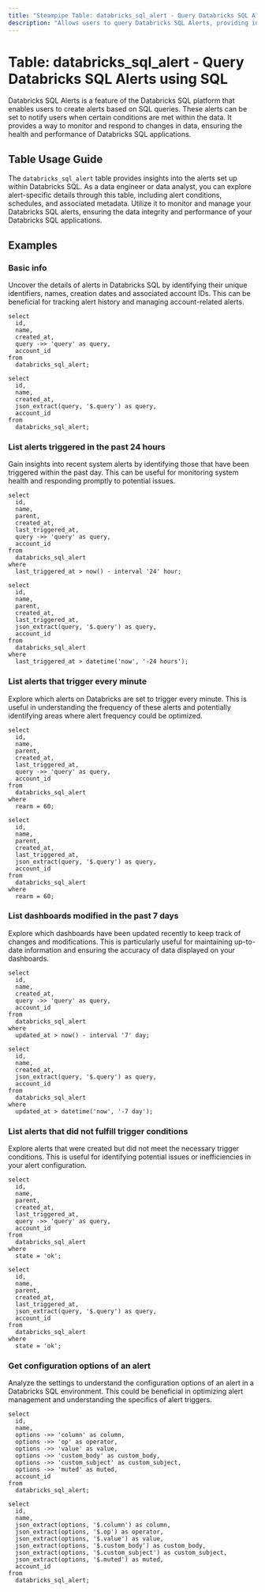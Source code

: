 ```yaml
---
title: "Steampipe Table: databricks_sql_alert - Query Databricks SQL Alerts using SQL"
description: "Allows users to query Databricks SQL Alerts, providing insights into the alerts and notifications created within the Databricks SQL platform."
---
```


# Table: databricks_sql_alert - Query Databricks SQL Alerts using SQL

Databricks SQL Alerts is a feature of the Databricks SQL platform that enables users to create alerts based on SQL queries. These alerts can be set to notify users when certain conditions are met within the data. It provides a way to monitor and respond to changes in data, ensuring the health and performance of Databricks SQL applications.

## Table Usage Guide

The `databricks_sql_alert` table provides insights into the alerts set up within Databricks SQL. As a data engineer or data analyst, you can explore alert-specific details through this table, including alert conditions, schedules, and associated metadata. Utilize it to monitor and manage your Databricks SQL alerts, ensuring the data integrity and performance of your Databricks SQL applications.

## Examples

### Basic info
Uncover the details of alerts in Databricks SQL by identifying their unique identifiers, names, creation dates and associated account IDs. This can be beneficial for tracking alert history and managing account-related alerts.

```sql+postgres
select
  id,
  name,
  created_at,
  query ->> 'query' as query,
  account_id
from
  databricks_sql_alert;
```

```sql+sqlite
select
  id,
  name,
  created_at,
  json_extract(query, '$.query') as query,
  account_id
from
  databricks_sql_alert;
```

### List alerts triggered in the past 24 hours
Gain insights into recent system alerts by identifying those that have been triggered within the past day. This can be useful for monitoring system health and responding promptly to potential issues.

```sql+postgres
select
  id,
  name,
  parent,
  created_at,
  last_triggered_at,
  query ->> 'query' as query,
  account_id
from
  databricks_sql_alert
where
  last_triggered_at > now() - interval '24' hour;
```

```sql+sqlite
select
  id,
  name,
  parent,
  created_at,
  last_triggered_at,
  json_extract(query, '$.query') as query,
  account_id
from
  databricks_sql_alert
where
  last_triggered_at > datetime('now', '-24 hours');
```

### List alerts that trigger every minute
Explore which alerts on Databricks are set to trigger every minute. This is useful in understanding the frequency of these alerts and potentially identifying areas where alert frequency could be optimized.

```sql+postgres
select
  id,
  name,
  parent,
  created_at,
  last_triggered_at,
  query ->> 'query' as query,
  account_id
from
  databricks_sql_alert
where
  rearm = 60;
```

```sql+sqlite
select
  id,
  name,
  parent,
  created_at,
  last_triggered_at,
  json_extract(query, '$.query') as query,
  account_id
from
  databricks_sql_alert
where
  rearm = 60;
```

### List dashboards modified in the past 7 days
Explore which dashboards have been updated recently to keep track of changes and modifications. This is particularly useful for maintaining up-to-date information and ensuring the accuracy of data displayed on your dashboards.

```sql+postgres
select
  id,
  name,
  created_at,
  query ->> 'query' as query,
  account_id
from
  databricks_sql_alert
where
  updated_at > now() - interval '7' day;
```

```sql+sqlite
select
  id,
  name,
  created_at,
  json_extract(query, '$.query') as query,
  account_id
from
  databricks_sql_alert
where
  updated_at > datetime('now', '-7 day');
```

### List alerts that did not fulfill trigger conditions
Explore alerts that were created but did not meet the necessary trigger conditions. This is useful for identifying potential issues or inefficiencies in your alert configuration.  

```sql+postgres
select
  id,
  name,
  parent,
  created_at,
  last_triggered_at,
  query ->> 'query' as query,
  account_id
from
  databricks_sql_alert
where
  state = 'ok';
```

```sql+sqlite
select
  id,
  name,
  parent,
  created_at,
  last_triggered_at,
  json_extract(query, '$.query') as query,
  account_id
from
  databricks_sql_alert
where
  state = 'ok';
```

### Get configuration options of an alert
Analyze the settings to understand the configuration options of an alert in a Databricks SQL environment. This could be beneficial in optimizing alert management and understanding the specifics of alert triggers.

```sql+postgres
select
  id,
  name,
  options ->> 'column' as column,
  options ->> 'op' as operator,
  options ->> 'value' as value,
  options ->> 'custom_body' as custom_body,
  options ->> 'custom_subject' as custom_subject,
  options ->> 'muted' as muted,
  account_id
from
  databricks_sql_alert;
```

```sql+sqlite
select
  id,
  name,
  json_extract(options, '$.column') as column,
  json_extract(options, '$.op') as operator,
  json_extract(options, '$.value') as value,
  json_extract(options, '$.custom_body') as custom_body,
  json_extract(options, '$.custom_subject') as custom_subject,
  json_extract(options, '$.muted') as muted,
  account_id
from
  databricks_sql_alert;
```